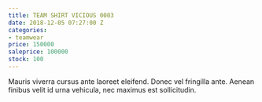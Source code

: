 ```yaml
---
title: TEAM SHIRT VICIOUS 0003
date: 2018-12-05 07:27:00 Z
categories:
- teamwear
price: 150000
saleprice: 100000
stock: 100
---
```


Mauris viverra cursus ante laoreet eleifend. Donec vel fringilla ante. Aenean finibus velit id urna vehicula, nec maximus est sollicitudin.
